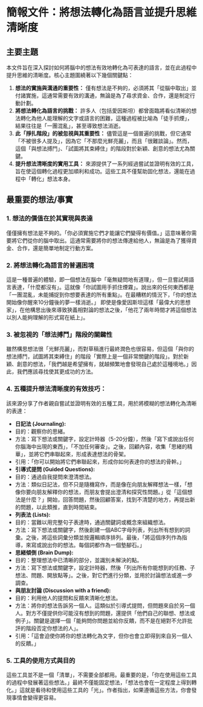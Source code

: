 # 簡報文件：將想法轉化為語言並提升思維清晰度

## 主要主題

本文件旨在深入探討如何將腦中的想法有效地轉化為可表達的語言，並在此過程中提升思維的清晰度。核心主題圍繞著以下幾個關鍵點：

1. **想法的實施與溝通的重要性：** 僅有想法是不夠的，必須將其「從腦中取出」並付諸實施，這通常需要有效的溝通，無論是為了尋求資金、合作，還是制定行動計劃。
2. **將想法轉化為語言的挑戰：** 許多人（包括愛因斯坦）都曾面臨將看似清晰的想法轉化為他人能理解的文字或語言的困難，這種過程被比喻為「徒手抓煙」，結果往往是「一團混亂」，甚至導致想法消逝。
3. **此「掙扎階段」的被忽視與其重要性：** 儘管這是一個普遍的挑戰，但它通常「不被很多人提及」，因為它「不那麼光鮮亮麗」，而且「很難談論」。然而，這個「與想法搏鬥」、「試圖將其束縛住」的階段對於新穎、創意的想法尤為關鍵。
4. **提升想法清晰度的實用工具：** 來源提供了一系列經過嘗試並證明有效的工具，旨在使這個轉化過程更加順利和成功。這些工具不僅幫助固化想法，還能在過程中「轉化」想法本身。

## 最重要的想法/事實

### 1. 想法的價值在於其實現與表達

僅僅擁有想法是不夠的。「你必須實施它們才能讓它們變得有價值。」這意味著你需要將它們從你的腦中取出。這通常需要將你的想法傳達給他人，無論是為了獲得資金、合作，還是簡單地制定行動方案。

### 2. 將想法轉化為語言的普遍困境

這是一種普遍的體驗，即一個想法在腦中「毫無疑問地有道理」，但一旦嘗試用語言表達，「什麼都沒有」。這就像「你試圖用手抓住煙霧」。說出來的任何東西都是「一團混亂，未能捕捉到你想要表達的所有重點」。在最糟糕的情況下，「你的想法開始像你醒來10分鐘後的夢一樣消逝。」 即使是像愛因斯坦這樣「最偉大的思想家」，在他構思出後來導致狹義相對論的想法之後，「他花了兩年時間才將這個想法以別人能夠理解的形式寫在紙上」。

### 3. 被忽視的「想法搏鬥」階段的關鍵性

雖然構思想法很「光鮮亮麗」，而對草稿進行最終潤色也很容易，但這個「與你的想法搏鬥，試圖將其束縛住」的階段「實際上是一個非常關鍵的階段」。對於新穎、創意的想法，「我們越是希望擁有，就越頻繁地會發現自己處於這種境地。」因此，我們應該尋找使其更成功的方法。

### 4. 五種提升想法清晰度的有效技巧：

該來源分享了作者親自嘗試並證明有效的五種工具，用於將模糊的想法轉化為清晰的表達：

- **日記法 (Journaling):**
- 目的：觀察你的思緒。
- 方法：寫下想法或關鍵字，設定計時器（5-20分鐘），然後「寫下或說出任何你腦海中出現的東西」，「不加任何審查」。之後，回顧內容，收集「思緒的精華」，並將它們串聯起來，形成表達想法的骨架。
- 引用：「你可以開始將它們串聯起來，形成你如何表達你的想法的骨幹。」
- **引導式提問 (Guided Questions):**
- 目的：通過自我提問來澄清想法。
- 方法：類似日記法，但不只是隨機寫作，而是像在向朋友解釋想法一樣，「想像你要向朋友解釋你的想法，而朋友會提出澄清和探究性問題。」從「這個想法是什麼？」開始，回答問題，然後回顧答案，找到不清楚的地方，再提出新的問題，以此類推，直到時間結束。
- **列表法 (Lists):**
- 目的：當難以用完整句子表達時，通過關鍵詞或概念來組織想法。
- 方法：寫下想法或關鍵字，然後創建一個ABC字母列表，列出所有想到的詞彙。之後，將這些詞彙分類並按邏輯順序排列。最後，「將這個序列作為指導，來寫或說出你的想法。每個詞都作為一個墊腳石。」
- **思緒傾倒 (Brain Dump):**
- 目的：整理想法中已清晰的部分，並識別未解決的點。
- 方法：寫下想法或關鍵字，設定計時器，然後「列出所有你能想到的任務、子想法、問題、開放點等」。之後，對它們進行分類，並用於討論想法或進一步調查。
- **與朋友討論 (Discussion with a friend):**
- 目的：利用他人的提問和反饋來清晰化想法。
- 方法：將你的想法告訴另一個人。這類似於引導式提問，但問題來自於另一個人。對方不僅提供你可能沒有想到的問題，還提供「他們自己的聯想、想法或例子」。關鍵是選擇一個「能夠問你問題並給你反饋，而不是在絕對不允許批評的階段否定你想法的人」。
- 引用：「這會迫使你將你的想法轉化為文字，但你也會立即得到來自另一個人的反饋。」

### 5. 工具的使用方式與目的

這些工具並不是一個「清單」，不需要全部都用。最重要的是，「你在使用這些工具的過程中發展著這些想法。」最終不僅能固定想法，「想法也會在一定程度上得到轉化。」這就是看待和使用這些工具的「光」。作者指出，如果遵循這些方法，你會發現事情會變得更容易。